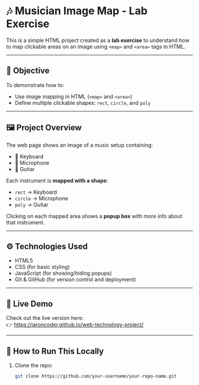 # 🎶 Musician Image Map - Lab Exercise

This is a simple HTML project created as a **lab exercise** to understand how to map clickable areas on an image using `<map>` and `<area>` tags in HTML.

---

## 📌 Objective

To demonstrate how to:
- Use image mapping in HTML (`<map>` and `<area>`)
- Define multiple clickable shapes: `rect`, `circle`, and `poly`

---

## 🖼️ Project Overview

The web page shows an image of a music setup containing:
- 🎹 Keyboard
- 🎤 Microphone
- 🎸 Guitar

Each instrument is **mapped with a shape**:
- `rect` → Keyboard  
- `circle` → Microphone  
- `poly` → Guitar  

Clicking on each mapped area shows a **popup box** with more info about that instrument.

---

## ⚙️ Technologies Used

- HTML5  
- CSS (for basic styling)  
- JavaScript (for showing/hiding popups)  
- Git & GitHub (for version control and deployment)

---

## 🚀 Live Demo

Check out the live version here:  
👉 https://jaroncoder.github.io/web-technology-project/

---

## 📂 How to Run This Locally

1. Clone the repo:
   ```bash
   git clone https://github.com/your-username/your-repo-name.git
